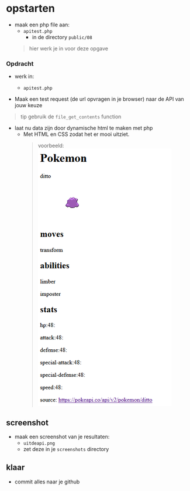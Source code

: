 # opstarten

- maak een php file aan:
    - `apitest.php`
        - in de directory `public/08`
    > hier werk je in voor deze opgave


### Opdracht

- werk in:
    - `apitest.php`

- Maak een test request (de url opvragen in je browser) naar de API van jouw keuze
> tip gebruik de `file_get_contents` function
- laat nu data zijn door dynamische html te maken met php
    - Met HTML en CSS zodat het er mooi uitziet.
        > voorbeeld:  
        > ![](img/ditto.PNG)
    
## screenshot
- maak een screenshot van je resultaten:
    - `uitdeapi.png`
    - zet deze in je `screenshots` directory

## klaar
- commit alles naar je github